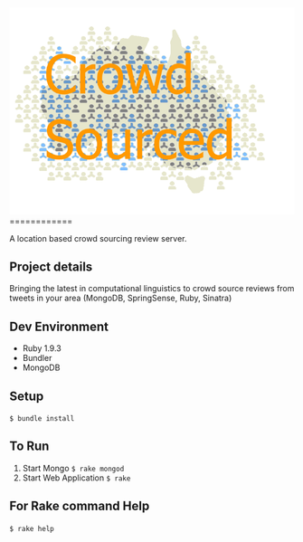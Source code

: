 <img alt="CrowdSourced" src="https://github.com/StephenSmithwick/CrowdSourced/blob/master/assets/logo_with_alpha.png?raw=true" />
============

A location based crowd sourcing review server.

Project details
--------------------
Bringing the latest in computational linguistics to crowd source reviews from tweets in your area
(MongoDB, SpringSense, Ruby, Sinatra)

Dev Environment
---------------
* Ruby 1.9.3
* Bundler
* MongoDB

Setup
-----
`$ bundle install`

To Run
------
1. Start Mongo
`$ rake mongod`    
2. Start Web Application
`$ rake`

For Rake command Help
------
`$ rake help`
    
